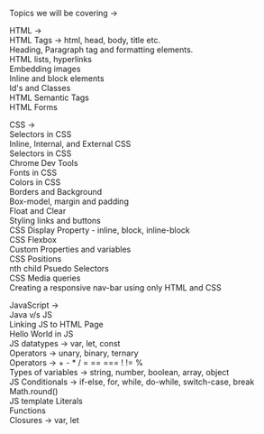 Topics we will be covering ->

HTML ->   
HTML Tags → html, head, body, title etc.  
Heading, Paragraph tag and formatting elements.  
HTML lists, hyperlinks  
Embedding images  
Inline and block elements  
Id's and Classes  
HTML Semantic Tags  
HTML Forms  

CSS ->  
Selectors in CSS  
Inline, Internal, and External CSS  
Selectors in CSS  
Chrome Dev Tools  
Fonts in CSS  
Colors in CSS  
Borders and Background  
Box-model, margin and padding  
Float and Clear  
Styling links and buttons  
CSS Display Property - inline, block, inline-block  
CSS Flexbox   
Custom Properties and variables   
CSS Positions  
nth child Psuedo Selectors  
CSS Media queries  
Creating a responsive nav-bar using only HTML and CSS  


JavaScript ->  
Java v/s JS   
Linking JS to HTML Page   
Hello World in JS  
JS datatypes -> var, let, const  
Operators -> unary, binary, ternary  
Operators -> + - * / = == === ! != %  
Types of variables -> string, number, boolean, array, object  
JS Conditionals -> if-else, for, while, do-while, switch-case, break  
Math.round()  
JS template Literals  
Functions   
Closures -> var, let  
